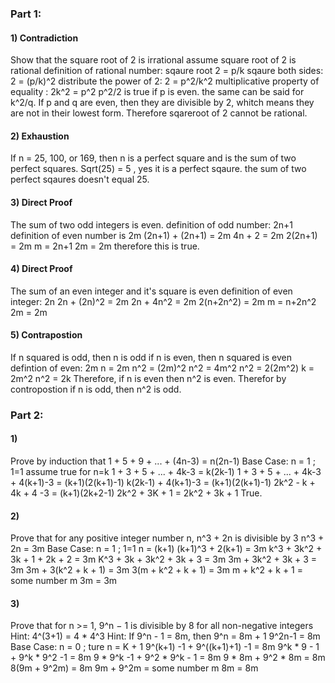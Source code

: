 ### Part 1:

#### 1) Contradiction
Show that the square root of 2 is irrational
assume square root of 2 is rational
definition of rational number: sqaure root 2 = p/k
sqaure both sides: 2 = (p/k)^2
distribute the power of 2: 2 = p^2/k^2
multiplicative property of equality : 2k^2 = p^2
p^2/2 is true if p is even. the same can be said for k^2/q. 
If p and q are even, then they are divisible by 2, whitch means they are not in their lowest form.
Therefore sqareroot of 2 cannot be rational. 

#### 2) Exhaustion
If n = 25, 100, or 169, then n is a perfect square and is the sum of two perfect squares.
Sqrt(25) = 5 , yes it is a perfect sqaure. the sum of two perfect sqaures doesn't equal 25.

#### 3) Direct Proof
The sum of two odd integers is even. 
definition of odd number: 2n+1
definition of even number is 2m
(2n+1) + (2n+1) = 2m
4n + 2 = 2m
2(2n+1) = 2m
m = 2n+1
2m = 2m
therefore this is true.

#### 4) Direct Proof
The sum of an even integer and it's square is even
definition of even integer: 2n
2n + (2n)^2 = 2m
2n + 4n^2 = 2m
2(n+2n^2) = 2m
m = n+2n^2
2m = 2m

#### 5) Contrapostion
If n squared is odd, then n is odd
if n is even, then n squared is even
defintion of even: 2m
n = 2m
n^2 = (2m)^2
n^2 = 4m^2
n^2 = 2(2m^2)
k = 2m^2
n^2 = 2k
Therefore, if n is even then n^2 is even. Therefor by contropostion if n is odd, then n^2 is odd. 

### Part 2:

#### 1)
Prove by induction that 1 + 5 + 9 + ... + (4n-3) = n(2n-1)
  Base Case: n = 1 ; 1=1
  assume true for n=k  1 + 3 + 5 + ... + 4k-3 = k(2k-1)
  1 + 3 + 5 + ... + 4k-3 + 4(k+1)-3 = (k+1)(2(k+1)-1)
  k(2k-1) + 4(k+1)-3 = (k+1)(2(k+1)-1)
  2k^2 - k + 4k + 4 -3 = (k+1)(2k+2-1)
  2k^2 + 3K + 1 = 2k^2 + 3k + 1
  True.
  
#### 2)
Prove that for any positive integer number n, n^3 + 2n is divisible by 3
  n^3 + 2n = 3m
  Base Case: n = 1 ; 1=1
  n = (k+1)
  (k+1)^3 + 2(k+1) = 3m
  k^3 + 3k^2 + 3k + 1 + 2k + 2 = 3m
  K^3 + 3k + 3k^2 + 3k + 3 = 3m
  3m + 3k^2 + 3k + 3 = 3m
  3m + 3(k^2 + k + 1) = 3m
  3(m + k^2 + k + 1) = 3m
  m + k^2 + k + 1 = some number m
  3m = 3m
  
#### 3)
 Prove that for n >= 1, 9^n − 1 is divisible by 8 for all non-negative integers 
 Hint: 4^(3+1) = 4 * 4^3 Hint: If 9^n - 1 = 8m, then 9^n = 8m + 1
 9^2n-1 = 8m
 Base Case: n = 0 ; ture
 n = K + 1
 9^(k+1) -1 + 9^((k+1)+1) -1 = 8m
 9^k * 9 - 1 + 9^k * 9^2 -1 = 8m
 9 * 9^k -1 + 9^2 * 9^k - 1 = 8m 
 9 * 8m + 9^2 * 8m = 8m
 8(9m + 9^2m) = 8m
 9m + 9^2m = some number m
 8m = 8m 


